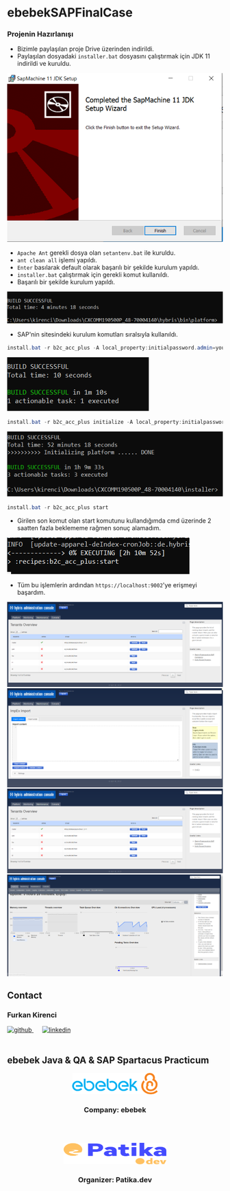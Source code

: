 # ebebekSAPFinalCase

<!-- Projenin Hazırlanışı -->
### Projenin Hazırlanışı

- Bizimle paylaşılan proje Drive üzerinden indirildi.  
- Paylaşılan dosyadaki `installer.bat` dosyasını çalıştırmak için JDK 11 indirildi ve kuruldu.  

<img src="https://github.com/furkankirenci/ebebekSAPFinalCase/blob/main/SAP%20Hybris/Screenshot_1.png" alt="selection-sort" />

- `Apache Ant` gerekli dosya olan `setantenv.bat` ile kuruldu.  
- `ant clean all` işlemi yapıldı.  
- `Enter` basılarak default olarak başarılı bir şekilde kurulum yapıldı.  
- `installer.bat` çalıştırmak için gerekli komut kullanıldı.
- Başarılı bir şekilde kurulum yapıldı.  

<img src="https://github.com/furkankirenci/ebebekSAPFinalCase/blob/main/SAP%20Hybris/Screenshot_2.png" alt="selection-sort" />

- SAP'nin sitesindeki kurulum komutları sıralsıyla kullanıldı.
```java
install.bat -r b2c_acc_plus -A local_property:initialpassword.admin=your_password
```
 <img src="https://github.com/furkankirenci/ebebekSAPFinalCase/blob/main/SAP%20Hybris/Screenshot_6.png" alt="selection-sort" />

```java
install.bat -r b2c_acc_plus initialize -A local_property:initialpassword.admin=your_password
```

 <img src="https://github.com/furkankirenci/ebebekSAPFinalCase/blob/main/SAP%20Hybris/Screenshot_9.png" alt="selection-sort" />

 ```java
install.bat -r b2c_acc_plus start  
```
- Girilen son komut olan start komutunu kullandığımda cmd üzerinde 2 saatten fazla beklememe rağmen sonuç alamadım.  

 <img src="https://github.com/furkankirenci/ebebekSAPFinalCase/blob/main/SAP%20Hybris/Screenshot_11.png" alt="selection-sort" />

 - Tüm bu işlemlerin ardından `https://localhost:9002`'ye erişmeyi başardım.  

<img src="https://github.com/furkankirenci/ebebekSAPFinalCase/blob/main/SAP%20Hybris/Screenshot_13.png" alt="selection-sort" />

<img src="https://github.com/furkankirenci/ebebekSAPFinalCase/blob/main/SAP%20Hybris/Screenshot_12.png" alt="selection-sort" />

<img src="https://github.com/furkankirenci/ebebekSAPFinalCase/blob/main/SAP%20Hybris/Screenshot_13.png" alt="selection-sort" />

<img src="https://github.com/furkankirenci/ebebekSAPFinalCase/blob/main/SAP%20Hybris/Screenshot_14.png" alt="selection-sort" />


<!-- CONTACT -->
## Contact

### Furkan Kirenci

<a href="https://github.com/furkankirenci" target="_blank">
<img  src=https://img.shields.io/badge/github-%2324292e.svg?&style=for-the-badge&logo=github&logoColor=white alt=github style="margin-bottom: 20px;" />
</a>
<a href="https://www.linkedin.com/in/furkan-kirenci-912668245/" target="_blank">
<img src=https://img.shields.io/badge/linkedin-%231E77B5.svg?&style=for-the-badge&logo=linkedin&logoColor=white alt=linkedin style="margin-bottom: 20px; margin-left:20px" />
</a>

<!-- PROJECT-BOOTCAMP-PRACTICUM PART -->
<br />

## ebebek Java & QA & SAP Spartacus Practicum
<div align="center">
  <a href="https://www.e-bebek.com">
    <img src="https://github.com/furkankirenci/ebebekFinalCase/blob/main/images/ebebek-logo.png" alt="Logo" width="200" height="50">
  </a>

<h3 align="center">Company: ebebek</h3>
</div>
<br>
<br><br>
<div align="center">
  <a href="https://www.patika.dev/tr">
    <img src="https://github.com/furkankirenci/ebebekFinalCase/blob/main/images/patika-logo.svg" alt="Logo" width="240" height="50">
  </a>
<h3 align="center">Organizer: Patika.dev</h3>
</div>
